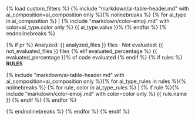 {% load custom_filters %}
{% include "markdown/ai-table-header.md" with ai_composition=ai_composition only %}{% nolinebreaks %}
{% for ai_type in ai_composition %}
| {% include "markdown/color-emoji.md" with color=ai_type.color only %} {{ ai_type.value }}%
{% endfor %}
{% endnolinebreaks %}

{% if pr %}
Analyzed: {{ analyzed_files }} files · Not evaluated: {{ not_evaluated_files }} files
{% elif evaluated_percentage %}
{{ evaluated_percentage }}% of code evaluated
{% endif %}
{% if rules %}
**RULES**

{% include "markdown/ai-table-header.md" with ai_composition=ai_composition only %}{% for ai_type_rules in rules %}{% nolinebreaks %}
{% for rule, color in ai_type_rules %}
| {% if rule %}{% include "markdown/color-emoji.md" with color=color only %} {{ rule.name }}
{% endif %}
{% endfor %}

{% endnolinebreaks %}
{% endfor %}
{% endif %}
